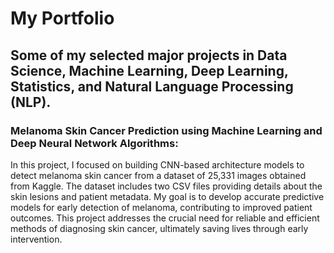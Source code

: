 # My Portfolio

## Some of my selected major projects in Data Science, Machine Learning, Deep Learning, Statistics, and Natural Language Processing (NLP).

### Melanoma Skin Cancer Prediction using Machine Learning and Deep Neural Network Algorithms:
In this project, I focused on building CNN-based architecture models to detect melanoma skin cancer from a dataset of 25,331 images obtained from Kaggle. The dataset includes two CSV files providing details about the skin lesions and patient metadata. My goal is to develop accurate predictive models for early detection of melanoma, contributing to improved patient outcomes. This project addresses the crucial need for reliable and efficient methods of diagnosing skin cancer, ultimately saving lives through early intervention.






